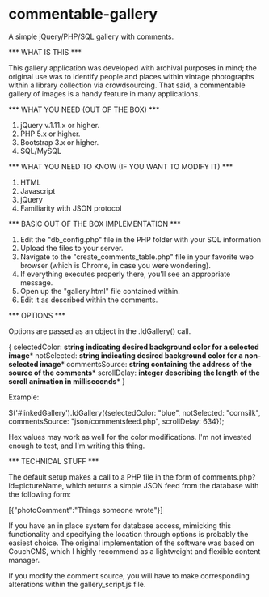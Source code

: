 # commentable-gallery
A simple jQuery/PHP/SQL gallery with comments.

*** WHAT IS THIS ***

This gallery application was developed with archival purposes in mind; the original use was to identify people and places within vintage photographs within a library collection via crowdsourcing. That said, a commentable gallery of images is a handy feature in many applications. 

*** WHAT YOU NEED (OUT OF THE BOX) ***

1) jQuery v.1.11.x or higher.
2) PHP 5.x or higher.
3) Bootstrap 3.x or higher.
4) SQL/MySQL

*** WHAT YOU NEED TO KNOW (IF YOU WANT TO MODIFY IT) ***

1) HTML
2) Javascript
3) jQuery
4) Familiarity with JSON protocol

*** BASIC OUT OF THE BOX IMPLEMENTATION ***

1) Edit the "db_config.php" file in the PHP folder with your SQL information
2) Upload the files to your server.
3) Navigate to the "create_comments_table.php" file in your favorite web browser (which is Chrome, in case you were wondering).
4) If everything executes properly there, you'll see an appropriate message.
5) Open up the "gallery.html" file contained within.
6) Edit it as described within the comments.

*** OPTIONS ***

Options are passed as an object in the .IdGallery() call.

{
	selectedColor: **string indicating desired background color for a selected image***
	notSelected: **string indicating desired background color for a non-selected image***
	commentsSource: **string containing the address of the source of the comments***
	scrollDelay: **integer describing the length of the scroll animation in milliseconds***
}

Example:

$('#linkedGallery').IdGallery({selectedColor: "blue", notSelected: "cornsilk", commentsSource: "json/commentsfeed.php", scrollDelay: 634});

Hex values may work as well for the color modifications. I'm not invested enough to test, and I'm writing this thing.

*** TECHNICAL STUFF ***

The default setup makes a call to a PHP file in the form of comments.php?id=pictureName, which returns a simple JSON feed from the database with the following form:

[{"photoComment":"Things someone wrote"}]

If you have an in place system for database access, mimicking this functionality and specifying the location through options is probably the easiest choice. The original implementation of the software was based on CouchCMS, which I highly recommend as a lightweight and flexible content manager.

If you modify the comment source, you will have to make corresponding alterations within the gallery_script.js file.

